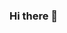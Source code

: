 ### Hi there 👋

<!--
**sena-22/sena-22** is a ✨ _special_ ✨ repository because its `README.md` (this file) appears on your GitHub profile.



<div align="center">
<img src="https://github-readme-stats.vercel.app/api/top-langs/?username=sena-22&layout=compact"><br><br>
<img src="https://github-readme-stats.vercel.app/api?username=sena-22&show_icons=true">
</div> <br>
<div align="center>
<h5> Study
<div>
<div align="center">
<img src="https://img.shields.io/badge/Javascript-F7DF1E?style=flat-square&logo=JavaScript&logoColor=white"> <br>
  <img src = "https://img.shields.io/badge/tomato-tomato-red">
</div>













Here are some ideas to get you started:

- 🔭 I’m currently working on ...
- 🌱 I’m currently learning ...
- 👯 I’m looking to collaborate on ...
- 🤔 I’m looking for help with ...
- 💬 Ask me about ...
- 📫 How to reach me: ...
- 😄 Pronouns: ...
- ⚡ Fun fact: ...
-->
